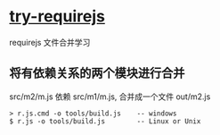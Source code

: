 # [try-requirejs](https://github.com/rongjihuang/try-requirejs)
requirejs 文件合并学习

## 将有依赖关系的两个模块进行合并
src/m2/m.js 依赖 src/m1/m.js, 合并成一个文件 out/m2.js
```
> r.js.cmd -o tools/build.js    -- windows
$ r.js -o tools/build.js        -- Linux or Unix

```